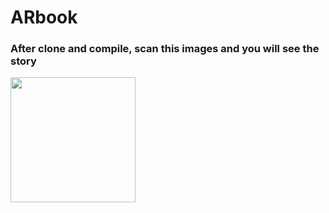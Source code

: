 # ARbook

### After clone and compile, scan this images and you will see the story

<img src="https://raw.githubusercontent.com/franciscobarrios/ARbook/dev/app/src/main/assets/raven.jpg" width="200" />
